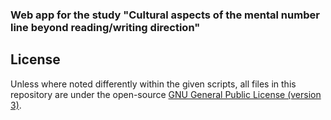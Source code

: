 ### Web app for the study "Cultural aspects of the mental number line beyond reading/writing direction"

## License

Unless where noted differently within the given scripts, all files in this repository are under the open-source [GNU General Public License (version 3)](https://github.com/gasparl/numcog_cc/blob/master/COPYING).
